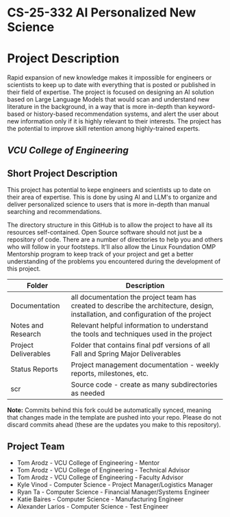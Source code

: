 # CS-25-332 AI Personalized New Science

# Project Description
Rapid expansion of new knowledge makes it impossible for engineers or scientists to keep up to date with everything that is posted or published in their field of expertise. The project is focused on designing an AI solution based on Large Language Models that would scan and understand new literature in the background, in a way that is more in-depth than keyword-based or history-based recommendation systems, and alert the user about new information only if it is highly relevant to their interests. The project has the potential to improve skill retention among highly-trained experts.

## *VCU College of Engineering*

## Short Project Description
This project has potential to kepe engineers and scientists up to date on their area of expertise. This is done by using AI and LLM's to organize and deliver personalized science to users that is more in-depth than manual searching and recommendations.

The directory structure in this GitHub is to allow the project to have all its resources self-contained.
Open Source software should not just be a repository of code.  There are a number of directories to help you and others who will 
follow in your footsteps.  It'll also allow the Linux Foundation OMP Mentorship program to keep track of your project and get
a better understanding of the problems you encountered during the development of this project. 

| Folder | Description |
|---|---|
| Documentation |  all documentation the project team has created to describe the architecture, design, installation, and configuration of the project |
| Notes and Research | Relevant helpful information to understand the tools and techniques used in the project |
| Project Deliverables | Folder that contains final pdf versions of all Fall and Spring Major Deliverables |
| Status Reports | Project management documentation - weekly reports, milestones, etc. |
| scr | Source code - create as many subdirectories as needed |

**Note:** Commits behind this fork could be automatically synced, meaning that changes made in the template are pushed into your repo. Please do not discard commits ahead (these are the updates you make to this repository).

## Project Team
- Tom Arodz - VCU College of Engineering - Mentor
- Tom Arodz - VCU College of Engineering - Technical Advisor
- Tom Arodz - VCU College of Engineering - Faculty Advisor
- Kyle Vinod - Computer Science - Project Manager/Logistics Manager
- Ryan Ta - Computer Science - Financial Manager/Systems Engineer
- Katie Baires - Computer Science - Manufacturing Engineer
- Alexander Larios - Computer Science - Test Engineer
